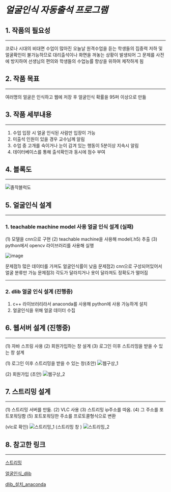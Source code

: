 # _얼굴인식 자동출석 프로그램_


## 1. 작품의 필요성
*** 
코로나 시대의 비대면 수업이 많아진 오늘날 원격수업을 듣는 학생들의 집중력 저하 및 얼굴확인이 불가능하므로 대리출석이나 화면을 꺼놓는 상황이 발생되어 그 문제를 사전에 방지하여 선생님의 편의와 학생들의 수업능률 향상을 위하여 제작하게 됨


## 2. 작품 목표
***
여러명의 얼굴은 인식하고 웹에 저장 후 얼굴인식 확률을 95퍼 이상으로 만듦


## 3. 작품 세부내용
***
1. 수업 입장 시 얼굴 인식된 사람만 입장이 가능
2. 미출석 인원이 있을 경우 교수님께 알림
3. 수업 중 고개를 숙이거나 눈이 감겨 있는 행동이 5분이상 지속시 알림
4. 데이터베이스를 통해 출석확인과 동시에 점수 부여


## 4. 블록도
***
![졸작블럭도](https://user-images.githubusercontent.com/105179675/175839077-d8212a2b-5a7a-4df4-93fe-9db5d68848c6.PNG)





## 5. 얼굴인식 설계
***
### 1. teachable machine model 사용 얼굴 인식 설계 (실패)

(1) 모델을 cnn으로 구현 
(2) teachable machine을 사용해 model(.h5) 추출
(3) python에서 opencv 라이브러리를 사용해 실행


![image](https://user-images.githubusercontent.com/105179675/168030106-62e1658a-5461-424e-9a90-37eeadda5b9e.png)

문제점1) 많은 데이터를 가져도 얼굴인식률이 낮음
문제점2) cnn으로 구성되어있어서 얼굴 분류만 가능
문제점3) 각도가 달라지거나 옷이 달라져도 정확도가 떨어짐





***

### 2. dlib 얼굴 인식 설계 (진행중)

1) c++ 라이브러리라서 anaconda를 사용해 python에 사용 가능하게 설치
2) 얼굴인식을 위해 얼굴 데이터 수집 




## 6. 웹서버 설계 (진행중)
***
(1) 자바 스프링 사용
(2) 회원가입하는 창 설계
(3) 로그인 이후 스트리밍을 받을 수 있는 창 설계

(1) 로그인 이후 스트리밍을 받을 수 있는 창(초안)
![웹구상_1](https://user-images.githubusercontent.com/105179675/174916545-ec5db82e-a225-428c-8054-284f316cee17.png)

(2) 회원가입 (초안)
![웹구상_2](https://user-images.githubusercontent.com/105179675/174916552-a94a1720-d939-4b8c-9da8-0383e9f8c3d8.png)


## 7. 스트리밍 설계
***

(1) 스트리밍 서버를 만듦.
(2) VLC 사용 
(3) 스트리밍 ip주소를 따옴.
(4) 그 주소를 포트포워딩함
(5) 포트포워딩한 주소를 프로토콜형식으로 변환

(vlc로 확인)
![스트리밍_1](https://user-images.githubusercontent.com/105179675/174916511-ac809b8e-71c4-41eb-9dbb-21794eca96ca.png)
(스트리밍 창 )
![스트리밍_2](https://user-images.githubusercontent.com/105179675/174917593-49c03de4-e35e-40be-9a06-7ca9cc094a79.png)





## 8. 참고한 링크
***

[스트리밍](https://m.post.naver.com/viewer/postView.nhn?volumeNo=29553682&memberNo=2534901&vType=VERTICAL)

[얼굴인식_dlib](https://yunwoong.tistory.com/84)

[dlib_설치_anaconda](https://blog.naver.com/PostView.nhn?blogId=os2dr&logNo=221818707061&categoryNo=0&parentCategoryNo=0&viewDate=&currentPage=1&postListTopCurrentPage=1&from=postView)
